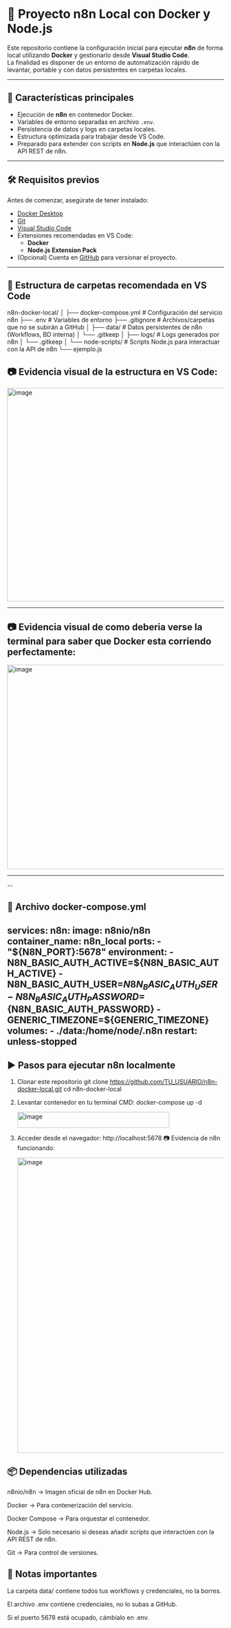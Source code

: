 # 🚀 Proyecto n8n Local con Docker y Node.js

Este repositorio contiene la configuración inicial para ejecutar **n8n** de forma local utilizando **Docker** y gestionarlo desde **Visual Studio Code**.  
La finalidad es disponer de un entorno de automatización rápido de levantar, portable y con datos persistentes en carpetas locales.

---

## 📌 Características principales
- Ejecución de **n8n** en contenedor Docker.
- Variables de entorno separadas en archivo `.env`.
- Persistencia de datos y logs en carpetas locales.
- Estructura optimizada para trabajar desde VS Code.
- Preparado para extender con scripts en **Node.js** que interactúen con la API REST de n8n.

---

## 🛠️ Requisitos previos

Antes de comenzar, asegúrate de tener instalado:

- [Docker Desktop](https://www.docker.com/products/docker-desktop)  
- [Git](https://git-scm.com/downloads)  
- [Visual Studio Code](https://code.visualstudio.com/)  
- Extensiones recomendadas en VS Code:
  - **Docker**
  - **Node.js Extension Pack**
- (Opcional) Cuenta en [GitHub](https://github.com/) para versionar el proyecto.

---

## 📂 Estructura de carpetas recomendada en VS Code

n8n-docker-local/
│
├── docker-compose.yml # Configuración del servicio n8n
├── .env # Variables de entorno
├── .gitignore # Archivos/carpetas que no se subirán a GitHub
│
├── data/ # Datos persistentes de n8n (Workflows, BD interna)
│ └── .gitkeep
│
├── logs/ # Logs generados por n8n
│ └── .gitkeep
│
└── node-scripts/ # Scripts Node.js para interactuar con la API de n8n
└── ejemplo.js


## 📷 **Evidencia visual de la estructura en VS Code:**  

<img width="902" height="496" alt="image" src="https://github.com/user-attachments/assets/ee12e078-00e8-4eee-bb7c-7163758c0982" />

---
## 📷 **Evidencia visual de como deberia verse la terminal para saber que Docker esta corriendo perfectamente:** 

<img width="1112" height="475" alt="image" src="https://github.com/user-attachments/assets/faee14dd-f88e-4a02-bfcd-cf040b46200c" />

---
--
## 🐳 Archivo docker-compose.yml
services:
  n8n:
    image: n8nio/n8n
    container_name: n8n_local
    ports:
      - "${N8N_PORT}:5678"
    environment:
      - N8N_BASIC_AUTH_ACTIVE=${N8N_BASIC_AUTH_ACTIVE}
      - N8N_BASIC_AUTH_USER=${N8N_BASIC_AUTH_USER}
      - N8N_BASIC_AUTH_PASSWORD=${N8N_BASIC_AUTH_PASSWORD}
      - GENERIC_TIMEZONE=${GENERIC_TIMEZONE}
    volumes:
      - ./data:/home/node/.n8n
    restart: unless-stopped
---

##  ▶️ Pasos para ejecutar n8n localmente
   1) Clonar este repositorio
      git clone https://github.com/TU_USUARIO/n8n-docker-local.git
      cd n8n-docker-local
   2) Levantar contenedor en tu terminal CMD: docker-compose up -d
      
      <img width="353" height="37" alt="image" src="https://github.com/user-attachments/assets/bd030750-4caa-465e-8503-64ba34c78de7" />
   3) Acceder desde el navegador: http://localhost:5678
      📷 Evidencia de n8n funcionando:
      
      <img width="1354" height="686" alt="image" src="https://github.com/user-attachments/assets/9297037b-2107-49d0-898a-22e4271e777a" />

## 📦 Dependencias utilizadas

  n8nio/n8n → Imagen oficial de n8n en Docker Hub.

  Docker → Para contenerización del servicio.

  Docker Compose → Para orquestar el contenedor.

  Node.js → Solo necesario si deseas añadir scripts que interactúen con la API REST de n8n.

  Git → Para control de versiones.

## 📄 Notas importantes
  La carpeta data/ contiene todos tus workflows y credenciales, no la borres.

  El archivo .env contiene credenciales, no lo subas a GitHub.

  Si el puerto 5678 está ocupado, cámbialo en .env.





